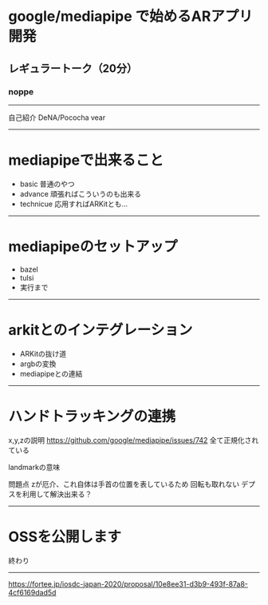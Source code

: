 # google/mediapipe で始めるARアプリ開発

## レギュラートーク（20分）

### noppe

---

自己紹介
DeNA/Pococha
vear

---

# mediapipeで出来ること
- basic
普通のやつ
- advance
頑張ればこういうのも出来る
- technicue
応用すればARKitとも…

---

# mediapipeのセットアップ
- bazel
- tulsi
- 実行まで

---

# arkitとのインテグレーション
- ARKitの抜け道
- argbの変換
- mediapipeとの連結

---

# ハンドトラッキングの連携

x,y,zの説明
https://github.com/google/mediapipe/issues/742
全て正規化されている

landmarkの意味

問題点
    zが厄介、これ自体は手首の位置を表しているため
    回転も取れない
デプスを利用して解決出来る？

---

# OSSを公開します
終わり

---

https://fortee.jp/iosdc-japan-2020/proposal/10e8ee31-d3b9-493f-87a8-4cf6169dad5d
